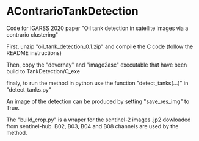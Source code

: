 # AContrarioTankDetection
Code for IGARSS 2020 paper  "Oil tank detection in satellite images via a contrario clustering"




First, unzip "oil_tank_detection_0.1.zip" and compile the C code (follow the README instructions)

Then, copy the "devernay" and "image2asc" executable that have been build to TankDetection/C_exe

finaly, to run the method in python use the function "detect_tanks(...)" in "detect_tanks.py" 

An image of the detection can be produced by setting "save_res_img" to True.

The "build_crop.py" is a wraper for the sentinel-2  images .jp2 dowloaded from sentinel-hub. B02, B03, B04 and B08 channels are used by the method.
